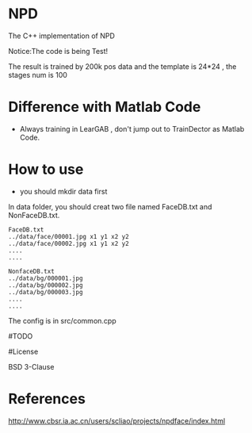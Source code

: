 # NPD

The C++ implementation of NPD

Notice:The code is being Test!

The result is trained by 200k pos data and the template is 24*24 , the stages num is 100

# Difference with Matlab Code

- Always training in LearGAB , don't jump out to TrainDector as Matlab Code.

# How to use
- you should mkdir data first

In data folder, you should creat two file named FaceDB.txt and NonFaceDB.txt.

```
FaceDB.txt
../data/face/00001.jpg x1 y1 x2 y2
../data/face/00002.jpg x1 y1 x2 y2
....
....
```

```
NonfaceDB.txt
../data/bg/000001.jpg
../data/bg/000002.jpg
../data/bg/000003.jpg
....
....
```

The config is in src/common.cpp 

#TODO


#License

BSD 3-Clause

# References

http://www.cbsr.ia.ac.cn/users/scliao/projects/npdface/index.html
